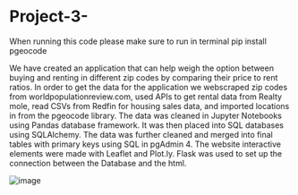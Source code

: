 # Project-3-

When running this code please make sure to run in terminal pip install pgeocode


We have created an application that can help weigh the option between buying and renting in different zip codes by comparing their price to rent ratios. In order to get the data for the application we webscraped zip codes from worldpopulationreview.com, used APIs to get rental data from Realty mole, read CSVs from Redfin for housing sales data, and imported locations in from the pgeocode library. The data was cleaned in Jupyter Notebooks using Pandas database framework. It was then placed into SQL databases using SQLAlchemy.  The data was further cleaned and merged into final tables with primary keys using SQL in pgAdmin 4. The website interactive elements were made with Leaflet and Plot.ly. Flask was used to set up the connection between the Database and the html. 

![image](https://user-images.githubusercontent.com/88953017/150648074-fc5662cf-0bf5-4f58-9cc1-4cea365aa091.png)
